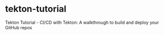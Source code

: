 # tekton-tutorial
Tekton Tutorial - CI/CD with Tekton: A walkthrough to build and deploy your GitHub repos

